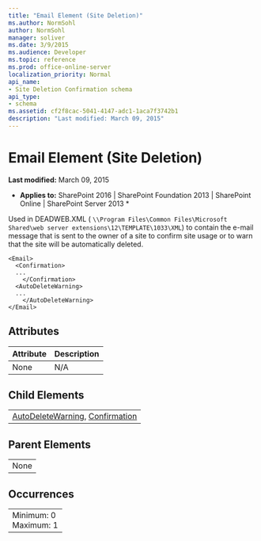 ```yaml
---
title: "Email Element (Site Deletion)"
ms.author: NormSohl
author: NormSohl
manager: soliver
ms.date: 3/9/2015
ms.audience: Developer
ms.topic: reference
ms.prod: office-online-server
localization_priority: Normal
api_name:
- Site Deletion Confirmation schema
api_type:
- schema
ms.assetid: cf2f8cac-5041-4147-adc1-1aca7f3742b1
description: "Last modified: March 09, 2015"
---
```


# Email Element (Site Deletion)

 **Last modified:** March 09, 2015 
  
 * **Applies to:** SharePoint 2016 | SharePoint Foundation 2013 | SharePoint Online | SharePoint Server 2013 * 
  
Used in DEADWEB.XML ( `\\Program Files\Common Files\Microsoft Shared\web server extensions\12\TEMPLATE\1033\XML`) to contain the e-mail message that is sent to the owner of a site to confirm site usage or to warn that the site will be automatically deleted.
  
```
<Email>
  <Confirmation>
  ...
    </Confirmation>
  <AutoDeleteWarning>
  ...
    </AutoDeleteWarning>
</Email>
```

## Attributes

|**Attribute**|**Description**|
|:-----|:-----|
|None  <br/> |N/A  <br/> |
   
## Child Elements

||
|:-----|
|[AutoDeleteWarning](autodeletewarning-element-site-deletion.md), [Confirmation](confirmation-element-site-deletion.md)|
   
## Parent Elements

||
|:-----|
|None |
   
## Occurrences

||
|:-----|
|Minimum: 0  <br/> Maximum: 1  <br/> |
   

